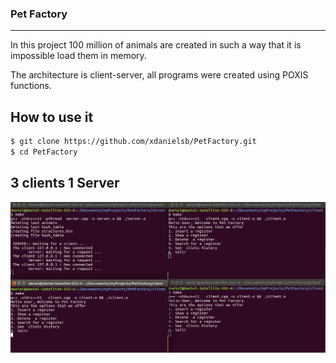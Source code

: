 ### Pet Factory
---

In this project 100 million of animals are created in such a way that 
it is impossible load them in memory.

The architecture is client-server, all programs were created using 
POXIS functions.


## How to use it

```sh
$ git clone https://github.com/xdanielsb/PetFactory.git
$ cd PetFactory

```


## 3 clients 1 Server

![Alt Pet Factory](docs/screenshot_3_clients.png?raw=true "Title")
